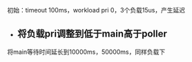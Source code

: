初始：timeout 100ms，workload pri 0，3个负载15us，产生延迟

- 将负载pri调整到低于main高于poller
	- 

将main等待时间延长到10000ms，50000ms，同样负载下